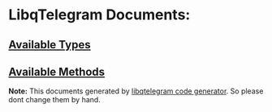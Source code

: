 # LibqTelegram Documents:

## [Available Types](types/index.md)

## [Available Methods](functions/index.md)

**Note:** This documents generated by [libqtelegram code generator](https://github.com/Aseman-Land/libqtelegram-code-generator). So please dont change them by hand.